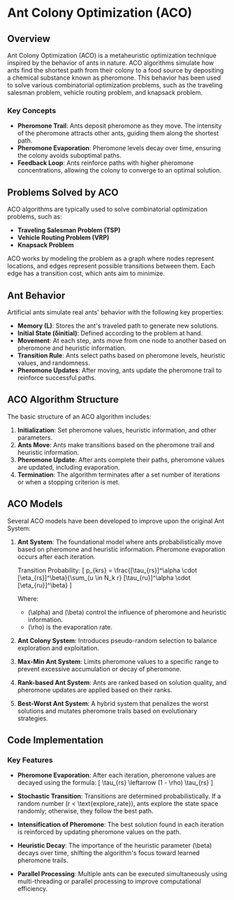 # Ant Colony Optimization (ACO)

## Overview
Ant Colony Optimization (ACO) is a metaheuristic optimization technique inspired by the behavior of ants in nature. ACO algorithms simulate how ants find the shortest path from their colony to a food source by depositing a chemical substance known as pheromone. This behavior has been used to solve various combinatorial optimization problems, such as the traveling salesman problem, vehicle routing problem, and knapsack problem.

### Key Concepts
- **Pheromone Trail**: Ants deposit pheromone as they move. The intensity of the pheromone attracts other ants, guiding them along the shortest path.
- **Pheromone Evaporation**: Pheromone levels decay over time, ensuring the colony avoids suboptimal paths.
- **Feedback Loop**: Ants reinforce paths with higher pheromone concentrations, allowing the colony to converge to an optimal solution.

## Problems Solved by ACO
ACO algorithms are typically used to solve combinatorial optimization problems, such as:
- **Traveling Salesman Problem (TSP)**
- **Vehicle Routing Problem (VRP)**
- **Knapsack Problem**
  
ACO works by modeling the problem as a graph where nodes represent locations, and edges represent possible transitions between them. Each edge has a transition cost, which ants aim to minimize.

## Ant Behavior
Artificial ants simulate real ants' behavior with the following key properties:
- **Memory (L)**: Stores the ant's traveled path to generate new solutions.
- **Initial State (δinitial)**: Defined according to the problem at hand.
- **Movement**: At each step, ants move from one node to another based on pheromone and heuristic information.
- **Transition Rule**: Ants select paths based on pheromone levels, heuristic values, and randomness.
- **Pheromone Updates**: After moving, ants update the pheromone trail to reinforce successful paths.

## ACO Algorithm Structure
The basic structure of an ACO algorithm includes:
1. **Initialization**: Set pheromone values, heuristic information, and other parameters.
2. **Ants Move**: Ants make transitions based on the pheromone trail and heuristic information.
3. **Pheromone Update**: After ants complete their paths, pheromone values are updated, including evaporation.
4. **Termination**: The algorithm terminates after a set number of iterations or when a stopping criterion is met.

## ACO Models
Several ACO models have been developed to improve upon the original Ant System:
1. **Ant System**: The foundational model where ants probabilistically move based on pheromone and heuristic information. Pheromone evaporation occurs after each iteration.
   
   Transition Probability:
   \[
   p_{krs} = \frac{[\tau_{rs}]^\alpha \cdot [\eta_{rs}]^\beta}{\sum_{u \in N_k r} [\tau_{ru}]^\alpha \cdot [\eta_{ru}]^\beta}
   \]
   
   Where:
   - \(\alpha\) and \(\beta\) control the influence of pheromone and heuristic information.
   - \(\rho\) is the evaporation rate.

2. **Ant Colony System**: Introduces pseudo-random selection to balance exploration and exploitation.

3. **Max-Min Ant System**: Limits pheromone values to a specific range to prevent excessive accumulation or decay of pheromone.

4. **Rank-based Ant System**: Ants are ranked based on solution quality, and pheromone updates are applied based on their ranks.

5. **Best-Worst Ant System**: A hybrid system that penalizes the worst solutions and mutates pheromone trails based on evolutionary strategies.

## Code Implementation

### Key Features
- **Pheromone Evaporation**: After each iteration, pheromone values are decayed using the formula:
  \[
  \tau_{rs} \leftarrow (1 - \rho) \tau_{rs}
  \]
  
- **Stochastic Transition**: Transitions are determined probabilistically. If a random number \(r < \text{explore\_rate}\), ants explore the state space randomly; otherwise, they follow the best path.
  
- **Intensification of Pheromone**: The best solution found in each iteration is reinforced by updating pheromone values on the path.

- **Heuristic Decay**: The importance of the heuristic parameter \(\beta\) decays over time, shifting the algorithm's focus toward learned pheromone trails.

- **Parallel Processing**: Multiple ants can be executed simultaneously using multi-threading or parallel processing to improve computational efficiency.
